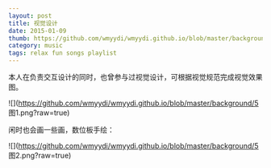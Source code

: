 ```yaml
---
layout: post
title: 视觉设计
date: 2015-01-09
thumb: https://github.com/wmyydi/wmyydi.github.io/blob/master/background/5 icon.jpeg?raw=true
category: music
tags: relax fun songs playlist
---
```


本人在负责交互设计的同时，也曾参与过视觉设计，可根据视觉规范完成视觉效果图。

![](https://github.com/wmyydi/wmyydi.github.io/blob/master/background/5 图1.png?raw=true)

闲时也会画一些画，数位板手绘：

![](https://github.com/wmyydi/wmyydi.github.io/blob/master/background/5 图2.png?raw=true)

